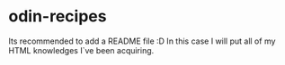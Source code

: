 # odin-recipes
Its recommended to add a README file :D
In this case I will put all of my HTML knowledges I`ve been acquiring.

